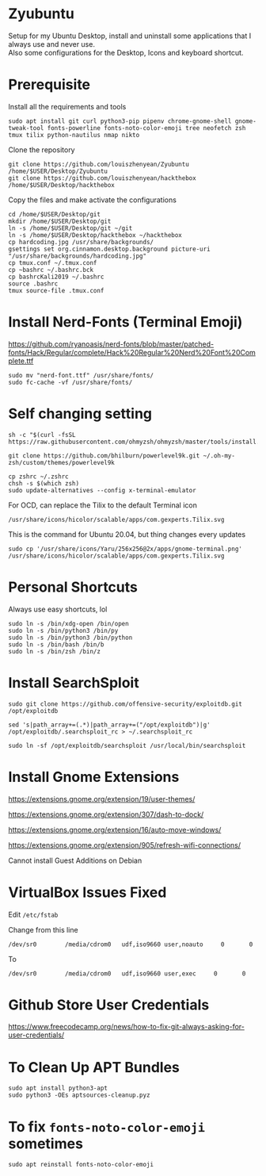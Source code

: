 # Zyubuntu
Setup for my Ubuntu Desktop, install and uninstall some applications that I always use and never use.  
Also some configurations for the Desktop, Icons and keyboard shortcut.  

# Prerequisite
Install all the requirements and tools  
```
sudo apt install git curl python3-pip pipenv chrome-gnome-shell gnome-tweak-tool fonts-powerline fonts-noto-color-emoji tree neofetch zsh tmux tilix python-nautilus nmap nikto 
````

Clone the repository
```
git clone https://github.com/louiszhenyean/Zyubuntu /home/$USER/Desktop/Zyubuntu
git clone https://github.com/louiszhenyean/hackthebox /home/$USER/Desktop/hackthebox
```

Copy the files and make activate the configurations
```
cd /home/$USER/Desktop/git
mkdir /home/$USER/Desktop/git
ln -s /home/$USER/Desktop/git ~/git
ln -s /home/$USER/Desktop/hackthebox ~/hackthebox  
cp hardcoding.jpg /usr/share/backgrounds/
gsettings set org.cinnamon.desktop.background picture-uri "/usr/share/backgrounds/hardcoding.jpg"
cp tmux.conf ~/.tmux.conf
cp ~bashrc ~/.bashrc.bck
cp bashrcKali2019 ~/.bashrc
source .bashrc
tmux source-file .tmux.conf
```

# Install Nerd-Fonts (Terminal Emoji)  
https://github.com/ryanoasis/nerd-fonts/blob/master/patched-fonts/Hack/Regular/complete/Hack%20Regular%20Nerd%20Font%20Complete.ttf
```
sudo mv "nerd-font.ttf" /usr/share/fonts/
sudo fc-cache -vf /usr/share/fonts/
```

# Self changing setting
```
sh -c "$(curl -fsSL https://raw.githubusercontent.com/ohmyzsh/ohmyzsh/master/tools/install.sh)"
```

```
git clone https://github.com/bhilburn/powerlevel9k.git ~/.oh-my-zsh/custom/themes/powerlevel9k
```

```
cp zshrc ~/.zshrc
chsh -s $(which zsh)
sudo update-alternatives --config x-terminal-emulator
```

For OCD, can replace the Tilix to the default Terminal icon  
```
/usr/share/icons/hicolor/scalable/apps/com.gexperts.Tilix.svg
```

This is the command for Ubuntu 20.04, but thing changes every updates  
```
sudo cp '/usr/share/icons/Yaru/256x256@2x/apps/gnome-terminal.png' /usr/share/icons/hicolor/scalable/apps/com.gexperts.Tilix.svg
```

# Personal Shortcuts
Always use easy shortcuts, lol
```
sudo ln -s /bin/xdg-open /bin/open
sudo ln -s /bin/python3 /bin/py
sudo ln -s /bin/python3 /bin/python
sudo ln -s /bin/bash /bin/b
sudo ln -s /bin/zsh /bin/z 
```

# Install SearchSploit
```
sudo git clone https://github.com/offensive-security/exploitdb.git /opt/exploitdb
```

```
sed 's|path_array+=(.*)|path_array+=("/opt/exploitdb")|g' /opt/exploitdb/.searchsploit_rc > ~/.searchsploit_rc
```

```
sudo ln -sf /opt/exploitdb/searchsploit /usr/local/bin/searchsploit
```


# Install Gnome Extensions
https://extensions.gnome.org/extension/19/user-themes/

https://extensions.gnome.org/extension/307/dash-to-dock/

https://extensions.gnome.org/extension/16/auto-move-windows/

https://extensions.gnome.org/extension/905/refresh-wifi-connections/

Cannot install Guest Additions on Debian

# VirtualBox Issues Fixed
Edit `/etc/fstab`

Change from this line  
```
/dev/sr0        /media/cdrom0   udf,iso9660 user,noauto     0       0
```

To  
```
/dev/sr0        /media/cdrom0   udf,iso9660 user,exec     0       0
```

# Github Store User Credentials
https://www.freecodecamp.org/news/how-to-fix-git-always-asking-for-user-credentials/

# To Clean Up APT Bundles
```
sudo apt install python3-apt
sudo python3 -OEs aptsources-cleanup.pyz
```

# To fix `fonts-noto-color-emoji` sometimes
```
sudo apt reinstall fonts-noto-color-emoji
```

